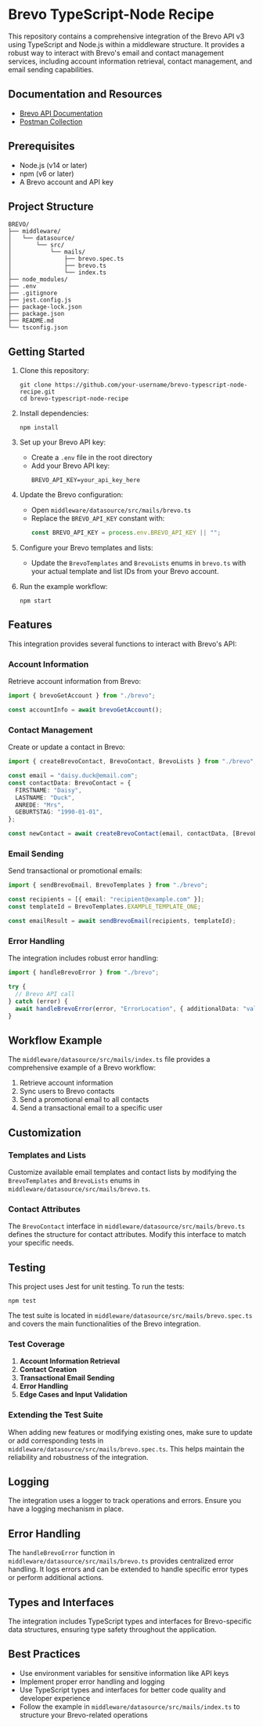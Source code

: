 # Brevo TypeScript-Node Recipe

This repository contains a comprehensive integration of the Brevo API v3 using TypeScript and Node.js within a middleware structure.
It provides a robust way to interact with Brevo's email and contact management services, including account information retrieval, contact management, and email sending capabilities.
  
## Documentation and Resources

- [Brevo API Documentation](https://developers.brevo.com/reference/getting-started-1)
- [Postman Collection](https://developers.brevo.com/docs/postman)

## Prerequisites

- Node.js (v14 or later)
- npm (v6 or later)
- A Brevo account and API key

## Project Structure

```
BREVO/
├── middleware/
│   └── datasource/
│       └── src/
│           └── mails/
│               ├── brevo.spec.ts
│               ├── brevo.ts
│               └── index.ts
├── node_modules/
├── .env
├── .gitignore
├── jest.config.js
├── package-lock.json
├── package.json
├── README.md
└── tsconfig.json
```

## Getting Started

1. Clone this repository:
   ```
   git clone https://github.com/your-username/brevo-typescript-node-recipe.git
   cd brevo-typescript-node-recipe
   ```
2. Install dependencies:
   ```
   npm install
   ```
3. Set up your Brevo API key:
   - Create a `.env` file in the root directory
   - Add your Brevo API key:
     ```
     BREVO_API_KEY=your_api_key_here
     ```
4. Update the Brevo configuration:
   - Open `middleware/datasource/src/mails/brevo.ts`
   - Replace the `BREVO_API_KEY` constant with:
     ```typescript
     const BREVO_API_KEY = process.env.BREVO_API_KEY || "";
     ```
5. Configure your Brevo templates and lists:
   - Update the `BrevoTemplates` and `BrevoLists` enums in `brevo.ts` with your actual template and list IDs from your Brevo account.

6. Run the example workflow:
   ```
   npm start
   ```

## Features

This integration provides several functions to interact with Brevo's API:

### Account Information

Retrieve account information from Brevo:

```typescript
import { brevoGetAccount } from "./brevo";

const accountInfo = await brevoGetAccount();
```

### Contact Management

Create or update a contact in Brevo:

```typescript
import { createBrevoContact, BrevoContact, BrevoLists } from "./brevo";

const email = "daisy.duck@email.com";
const contactData: BrevoContact = {
  FIRSTNAME: "Daisy",
  LASTNAME: "Duck",
  ANREDE: "Mrs",
  GEBURTSTAG: "1990-01-01",
};

const newContact = await createBrevoContact(email, contactData, [BrevoLists.EXAMPLE_LIST_ONE]);
```

### Email Sending

Send transactional or promotional emails:

```typescript
import { sendBrevoEmail, BrevoTemplates } from "./brevo";

const recipients = [{ email: "recipient@example.com" }];
const templateId = BrevoTemplates.EXAMPLE_TEMPLATE_ONE;

const emailResult = await sendBrevoEmail(recipients, templateId);
```

### Error Handling

The integration includes robust error handling:

```typescript
import { handleBrevoError } from "./brevo";

try {
  // Brevo API call
} catch (error) {
  await handleBrevoError(error, "ErrorLocation", { additionalData: "value" });
}
```

## Workflow Example

The `middleware/datasource/src/mails/index.ts` file provides a comprehensive example of a Brevo workflow:

1. Retrieve account information
2. Sync users to Brevo contacts
3. Send a promotional email to all contacts
4. Send a transactional email to a specific user

## Customization

### Templates and Lists

Customize available email templates and contact lists by modifying the `BrevoTemplates` and `BrevoLists` enums in `middleware/datasource/src/mails/brevo.ts`.

### Contact Attributes

The `BrevoContact` interface in `middleware/datasource/src/mails/brevo.ts` defines the structure for contact attributes. Modify this interface to match your specific needs.

## Testing

This project uses Jest for unit testing. To run the tests:

```
npm test
```

The test suite is located in `middleware/datasource/src/mails/brevo.spec.ts` and covers the main functionalities of the Brevo integration.

### Test Coverage

1. **Account Information Retrieval**
2. **Contact Creation**
3. **Transactional Email Sending**
4. **Error Handling**
5. **Edge Cases and Input Validation**

### Extending the Test Suite

When adding new features or modifying existing ones, make sure to update or add corresponding tests in `middleware/datasource/src/mails/brevo.spec.ts`. This helps maintain the reliability and robustness of the integration.

## Logging

The integration uses a logger to track operations and errors. Ensure you have a logging mechanism in place.

## Error Handling

The `handleBrevoError` function in `middleware/datasource/src/mails/brevo.ts` provides centralized error handling. It logs errors and can be extended to handle specific error types or perform additional actions.

## Types and Interfaces

The integration includes TypeScript types and interfaces for Brevo-specific data structures, ensuring type safety throughout the application.

## Best Practices

- Use environment variables for sensitive information like API keys
- Implement proper error handling and logging
- Use TypeScript types and interfaces for better code quality and developer experience
- Follow the example in `middleware/datasource/src/mails/index.ts` to structure your Brevo-related operations